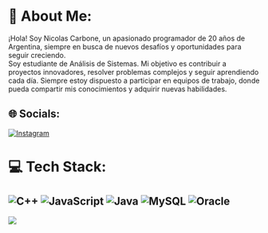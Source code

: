 # 💫 About Me:
¡Hola! Soy Nicolas Carbone, un apasionado programador de 20 años de Argentina, siempre en busca de nuevos desafíos y oportunidades para seguir creciendo. <br> Soy estudiante de Análisis de Sistemas. Mi objetivo es contribuir a proyectos innovadores, resolver problemas complejos y seguir aprendiendo cada día. Siempre estoy dispuesto a participar en equipos de trabajo, donde pueda compartir mis conocimientos y adquirir nuevas habilidades.<br>


## 🌐 Socials:
[![Instagram](https://img.shields.io/badge/Instagram-%23E4405F.svg?logo=Instagram&logoColor=white)](https://instagram.com/niicocarbone) 

# 💻 Tech Stack:
![C++](https://img.shields.io/badge/c++-%2300599C.svg?style=for-the-badge&logo=c%2B%2B&logoColor=white) ![JavaScript](https://img.shields.io/badge/javascript-%23323330.svg?style=for-the-badge&logo=javascript&logoColor=%23F7DF1E) ![Java](https://img.shields.io/badge/java-%23ED8B00.svg?style=for-the-badge&logo=openjdk&logoColor=white) ![MySQL](https://img.shields.io/badge/mysql-4479A1.svg?style=for-the-badge&logo=mysql&logoColor=white) ![Oracle](https://img.shields.io/badge/Oracle-F80000?style=for-the-badge&logo=oracle&logoColor=white)
---
[![](https://visitcount.itsvg.in/api?id=NotNiico&icon=0&color=0)](https://visitcount.itsvg.in)

<!-- Proudly created with GPRM ( https://gprm.itsvg.in ) -->
